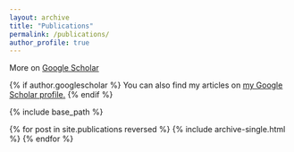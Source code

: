 ```yaml
---
layout: archive
title: "Publications"
permalink: /publications/
author_profile: true
---
```


More on [Google Scholar](https://scholar.google.com/citations?user=VcnCIEcAAAAJ&hl=en)

{% if author.googlescholar %}
  You can also find my articles on <u><a href="{{author.googlescholar}}">my Google Scholar profile</a>.</u>
{% endif %}

{% include base_path %}

{% for post in site.publications reversed %}
  {% include archive-single.html %}
{% endfor %}
